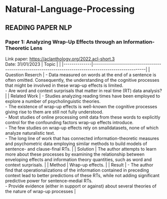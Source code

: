 # Natural-Language-Processing

## READING PAPER NLP

### Paper 1: Analyzing Wrap-Up Effects through an Information-Theoretic Lens
Link paper: https://aclanthology.org/2022.acl-short.3 \
Date: 31/01/2023
| Topic        |                                                             |
|--------------|--------------------------------------------------------------------------------------------------------|
| Question Reserch    | - Data measured on words at the end of a sentence is often omitted. Consequently, the understanding of the cognitive processes that might be involved in these wrap-up effects is limited. <br /> - Are word and context surprisals that matter in real time (RT) data analysis? |
| Related Work | - Studies analyzing reading times have been employed to explore a number of psycholinguistic theories.<br /> - The existence of wrap-up effects is well-known the cognitive processes giving rise to them are still not fully understood.<br /> - Most studies of online processing omit data from these words to explicitly control for the confounding factors wrap-up effects introduce.<br /> - The few studies on wrap-up effects rely on smalldatasets, none of which analyze naturalistic text.<br /> - The long line of work that has connected information-theoretic measures and psychometric data employing similar methods to build models of sentence- and clause-final RTs. |
| Solution     | The author attempts to learn more about these processes by examining the relationship between enveloping effects and information theory quantities, such as word and context surprisals. |
| Method       | Wrap-up effects.  |
| Result       | - The author find that operationalizations of the information contained in preceding context lead to better predictions of these RTs, while not adding significant predictive power for sentence-medial RTs.<br /> - Provide evidence (either in support or against) about several theories of the nature of wrap-up processes |

